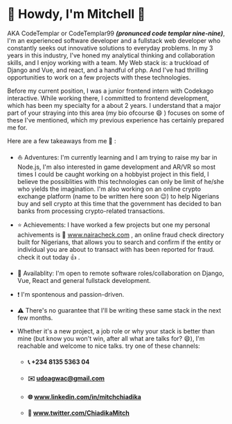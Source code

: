 # 👋 Howdy,  I'm Mitchell 🎴
AKA CodeTemplar or CodeTemplar99 ***(pronunced code templar nine-nine)***, I'm an experienced software developer and a fullstack web developer who constantly seeks out innovative solutions to everyday problems. In my 3 years in this industry, I've honed my analytical thinking and collaboration skills, and I enjoy working with a team. My Web stack is: a truckload of Django and Vue, and react, and a handful of php. And I've had thrilling opportunities to work on a few projects with these technologies.

Before my current position, I was a junior frontend intern with Codekago interactive. While working there, I committed to frontend development, which has been my specialty for a about 2 years. I understand that a major part of your straying into this area (my bio ofcourse :smile: ) focuses on some of these I've mentioned, which my previous experience has certainly prepared me for.

Here are a few takeaways from me 📣 :

  * ⛵  Adventures: I'm currently learning and I am trying to raise my bar in Node.js, I'm also interested in game development and AR/VR so most times I could be caught working on a hobbyist project in this field, I believe the possiblities with this technologies can only be limit of he/she who yields the imagination. I'm also working on an online crypto exchange platform (name to be written here soon :wink:) to help Nigerians buy and sell crypto at this time that the government has decided to ban banks from processing crypto-related transactions.
* ⭐ Achievements: I have worked a few projects but one my personal achivements is 🔗 www.nairacheck.com , an online fraud check directory built for Nigerians, that allows you to search and confirm if the entity or individual you are about to transact with has been reported for fraud. check it out today 👍 .
* 🔌  Availablity: I'm open to remote software roles/collaboration on Django, Vue, React and general fullstack development.
* ❗  I'm spontenous and passion-driven.
* ⚠️  There's no guarantee that I'll be writing these same stack in the next few months.

* Whether it's a new project, a job role or why your stack is better than mine (but know you won't win, after all what are talks for? 😄), I'm reachable and welcome to nice talks. try one of these channels:
  * #### 📞   +234 8135 5363 04
  * #### ✉️    udoagwac@gmail.com
  * #### 🌐   www.linkedin.com/in/mitchchiadika
  * #### 📱   www.twitter.com/ChiadikaMitch
